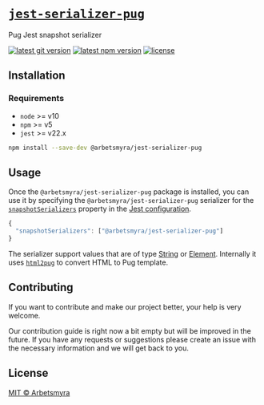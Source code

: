 # [`jest-serializer-pug`](https://github.com/arbetsmyra/jest-serializer-pug)

Pug Jest snapshot serializer

[![latest git version](https://img.shields.io/github/v/tag/arbetsmyra/jest-serializer-pug?label=version)](https://github.com/arbetsmyra/jest-serializer-pug)
[![latest npm version](https://img.shields.io/npm/v/@arbetsmyra/jest-serializer-pug)](https://www.npmjs.com/package/@arbetsmyra/jest-serializer-pug)
[![license](https://img.shields.io/github/license/arbetsmyra/jest-serializer-pug)](https://github.com/arbetsmyra/jest-serializer-pug/blob/master/LICENSE)

## Installation

### Requirements

- `node` >= v10
- `npm` >= v5
- `jest` >= v22.x

```bash
npm install --save-dev @arbetsmyra/jest-serializer-pug
```

## Usage

Once the `@arbetsmyra/jest-serializer-pug` package is installed, you can use it by specifying the `@arbetsmyra/jest-serializer-pug` serializer for the [`snapshotSerializers`](https://jestjs.io/docs/en/configuration#snapshotserializers-arraystring) property in the [Jest configuration](https://jestjs.io/docs/en/configuration).

```js
{
  "snapshotSerializers": ["@arbetsmyra/jest-serializer-pug"]
}
```

The serializer support values that are of type [String](https://developer.mozilla.org/en-US/docs/Web/JavaScript/Reference/Global_Objects/String) or [Element](https://developer.mozilla.org/en-US/docs/Web/API/Element). Internally it uses [`html2pug`](https://github.com/izolate/html2pug) to convert HTML to Pug template.

## Contributing

If you want to contribute and make our project better, your help is very welcome.

Our contribution guide is right now a bit empty but will be improved in the future. If you have any requests or suggestions please create an issue with the necessary information and we will get back to you.

## License

[MIT © Arbetsmyra](https://choosealicense.com/licenses/mit/)
